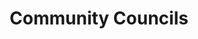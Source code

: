 ---
schema: default
title: Community Councils
organization: South Ayrshire Council
notes: >-
    Areas depicting community council boundaries for South Ayrshire
resources:
  - name: Community Councils FEATURE LAYER
  - url: >-
      
  - format: FEATURE LAYER
license: 
category:

  - community councils
  - Council
  - boundaries
  - democracy
maintainer: South Ayrshire Council
maintainer_email: someone@example.com
---